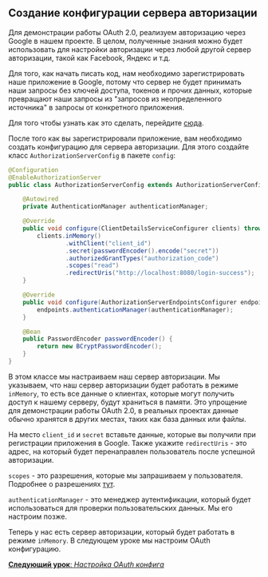 ## Создание конфигурации сервера авторизации

Для демонстрации работы OAuth 2.0, реализуем авторизацию через Google в нашем проекте. В целом, полученные знания можно будет использовать для настройки авторизации через любой другой сервер авторизации, такой как Facebook, Яндекс и т.д.

Для того, как начать писать код, нам необходимо зарегистрировать наше приложение в Google, потому что сервер не будет принимать наши запросы без ключей доступа, токенов и прочих данных, которые превращают наши запросы из "запросов из неопределенного источника" в запросы от конкретного приложения.

Для того чтобы узнать как это сделать, перейдите [сюда](google-app.md).

После того как вы зарегистрировали приложение, вам необходимо создать конфигурацию для сервера авторизации. Для этого создайте класс `AuthorizationServerConfig` в пакете `config`:

```java
@Configuration
@EnableAuthorizationServer
public class AuthorizationServerConfig extends AuthorizationServerConfigurerAdapter {

    @Autowired
    private AuthenticationManager authenticationManager;

    @Override
    public void configure(ClientDetailsServiceConfigurer clients) throws Exception {
        clients.inMemory()
                .withClient("client_id")
                .secret(passwordEncoder().encode("secret"))
                .authorizedGrantTypes("authorization_code")
                .scopes("read")
                .redirectUris("http://localhost:8080/login-success");
    }

    @Override
    public void configure(AuthorizationServerEndpointsConfigurer endpoints) throws Exception {
        endpoints.authenticationManager(authenticationManager);
    }

    @Bean
    public PasswordEncoder passwordEncoder() {
        return new BCryptPasswordEncoder();
    }
}
```

В этом классе мы настраиваем наш сервер авторизации. Мы указываем, что наш сервер авторизации будет работать в режиме `inMemory`, то есть все данные о клиентах, которые могут получить доступ к нашему серверу, будут храниться в памяти. Это упрощение для демонстрации работы OAuth 2.0, в реальных проектах данные обычно хранятся в других местах, таких как база данных или файлы.

На место `client_id` и `secret` вставьте данные, которые вы получили при регистрации приложения в Google. Также укажите `redirectUris` - это адрес, на который будет перенаправлен пользователь после успешной авторизации.

`scopes` - это разрешения, которые мы запрашиваем у пользователя. Подробнее о разрешениях [тут](scopes.md).

`authenticationManager` - это менеджер аутентификации, который будет использоваться для проверки пользовательских данных. Мы его настроим позже.

Теперь у нас есть сервер авторизации, который будет работать в режиме `inMemory`. В следующем уроке мы настроим OAuth конфигурацию.

[**Следующий урок**: *Настройка OAuth конфига*](oauth-config.md)